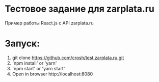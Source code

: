 # Тестовое задание для zarplata.ru
Пример работы React.js с API zarplata.ru

# Запуск:
1. git clone https://github.com/crosh/test.zarplata.ru.git
2. 'npm install' or 'yarn'
3. 'npm start' or 'yarn start'
4. Open in browser http://localhost:8080
